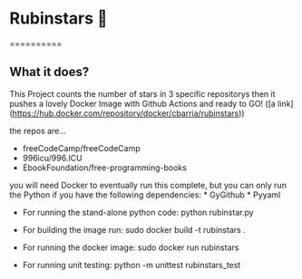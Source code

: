 # Rubinstars 🌠
==========

## What it does?

This Project counts the number of stars in 3 specific repositorys then it pushes 
a lovely Docker Image with Github Actions and ready to GO! ([a link] (https://hub.docker.com/repository/docker/cbarria/rubinstars))

the repos are...

  * freeCodeCamp/freeCodeCamp
  * 996icu/996.ICU
  * EbookFoundation/free-programming-books
  
you will need Docker to eventually run this complete, 
but you can only run the Python if you have the following dependencies:
    * GyGithub
    * Pyyaml
    

* For running the stand-alone python code:
  python rubinstar.py

* For building the image run:
  sudo docker build -t rubinstars .

* For running the docker image:
  sudo docker run rubinstars

* For running unit testing:
  python -m unittest rubinstars_test 
